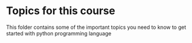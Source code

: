 # Topics for this course

This folder contains some of the important topics you need to know to get started with python programming language
